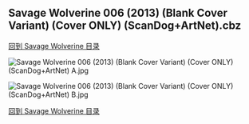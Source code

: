 ## Savage Wolverine 006 (2013) (Blank Cover Variant) (Cover ONLY) (ScanDog+ArtNet).cbz


[回到 Savage Wolverine 目录](https://github.com/alicewish/markdown/blob/master/series/Savage-Wolverine.md)


![Savage Wolverine 006 (2013) (Blank Cover Variant) (Cover ONLY) (ScanDog+ArtNet) A.jpg](https://wx1.sinaimg.cn/large/6a9fdecaly1fr0x149xp2j21401paagu.jpg)

![Savage Wolverine 006 (2013) (Blank Cover Variant) (Cover ONLY) (ScanDog+ArtNet) B.jpg](https://wx1.sinaimg.cn/large/6a9fdecaly1fr0x16zaq2j21401paaaw.jpg)

[回到 Savage Wolverine 目录](https://github.com/alicewish/markdown/blob/master/series/Savage-Wolverine.md)

